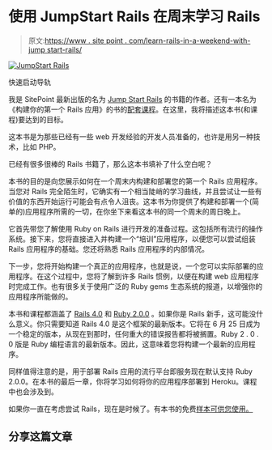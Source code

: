 # 使用 JumpStart Rails 在周末学习 Rails

> 原文:[https://www . site point . com/learn-rails-in-a-weekend-with-jump start-rails/](https://www.sitepoint.com/learn-rails-in-a-weekend-with-jumpstart-rails/)

[![JumpStart Rails](../Images/afb1977d88aa3d5c5975ee78792361ad.png)](https://learnable.com/books/jsrails1)

快速启动导轨

我是 SitePoint 最新出版的名为 [Jump Start Rails](https://learnable.com/books/jsrails1) 的书籍的作者。还有一本名为《构建你的第一个 Rails 应用》的书的[配套课程](https://learnable.com/courses/build-your-first-rails-app-2784)。在这里，我将描述这本书(和课程)要达到的目标。

这本书是为那些已经有一些 web 开发经验的开发人员准备的，也许是用另一种技术，比如 PHP。

已经有很多很棒的 Rails 书籍了，那么这本书填补了什么空白呢？

本书的目的是向您展示如何在一个周末内构建和部署您的第一个 Rails 应用程序。当您对 Rails 完全陌生时，它确实有一个相当陡峭的学习曲线，并且尝试让一些有价值的东西开始运行可能会有点令人沮丧。这本书为你提供了构建和部署一个(简单的)应用程序所需的一切，在你坐下来看这本书的同一个周末的周日晚上。

它首先带您了解使用 Ruby on Rails 进行开发的准备过程。这包括所有流行的操作系统。接下来，您将直接进入并构建一个“培训”应用程序，以便您可以尝试组装 Rails 应用程序的基础。您还将熟悉 Rails 应用程序的内部情况。

下一步，您将开始构建一个真正的应用程序，也就是说，一个您可以实际部署的应用程序。在这个过程中，您将了解到许多 Rails 惯例，以便在构建 web 应用程序时完成工作。也有很多关于使用广泛的 Ruby gems 生态系统的报道，以增强你的应用程序所能做的。

本书和课程都涵盖了 [Rails 4.0](http://edgeguides.rubyonrails.org/4_0_release_notes.html) 和 [Ruby 2.0.0](http://www.ruby-lang.org/en/) 。如果你是 Rails 新手，这可能没什么意义。你只需要知道 Rails 4.0 是这个框架的最新版本。它将在 6 月 25 日成为一个稳定的版本，从现在到那时，任何重大的错误报告都将被搁置。Ruby 2 . 0 . 0 版是 Ruby 编程语言的最新版本。因此，这意味着您将构建一个最新的应用程序。

同样值得注意的是，用于部署 Rails 应用的流行平台即服务现在默认支持 Ruby 2.0.0。在本书的最后一章，你将学习如何将你的应用程序部署到 Heroku。课程中也会涉及到。

如果你一直在考虑尝试 Rails，现在是时候了。有本书的免费[样本可供您使用。](https://learnable.com/books/jsrails1/online)

## 分享这篇文章